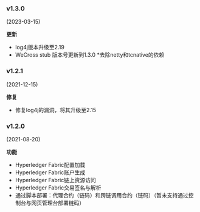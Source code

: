 ### v1.3.0

(2023-03-15)

**更新**

* log4j版本升级至2.19
* WeCross stub 版本号更新到1.3.0
*去除netty和tcnative的依赖

### v1.2.1

(2021-12-15)

**修复**

* 修复log4j的漏洞，将其升级至2.15

### v1.2.0

(2021-08-20)

**功能**

* Hyperledger Fabric配置加载
* Hyperledger Fabric账户生成
* Hyperledger Fabric链上资源访问
* Hyperledger Fabric交易签名与解析
* 通过脚本部署：代理合约（链码）和跨链调用合约（链码）（暂未支持通过控制台与网页管理台部署链码）


